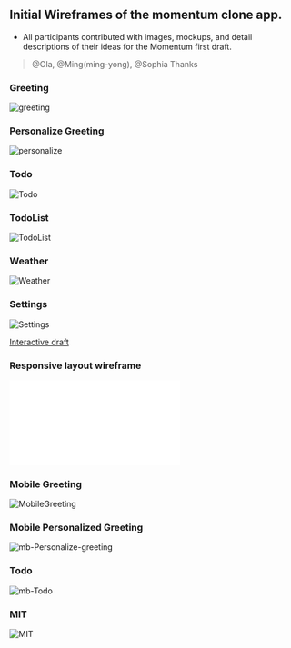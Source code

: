 ## Initial Wireframes of the momentum clone app.

* All participants contributed with images, mockups, and detail descriptions of their ideas
for the Momentum first draft.
> @Ola, @Ming(ming-yong), @Sophia Thanks

### Greeting
![greeting](./assets/greeting.PNG)

### Personalize Greeting
![personalize](./assets/greetingName.PNG)

### Todo
![Todo](./assets/Todo.PNG)

### TodoList
![TodoList](./assets/TodoList.PNG)

### Weather
![Weather](./assets/weather.PNG)

### Settings
![Settings](./assets/Settings.PNG)


[Interactive draft](https://xd.adobe.com/view/790359b1-a35f-4e23-71b4-b6e6bdc37df9-0f32/)

### Responsive layout wireframe
![Responsive](./assets/responsive.pdf)

### Mobile Greeting
![MobileGreeting](./assets/mobile-greeting.PNG)

### Mobile Personalized Greeting
![mb-Personalize-greeting](./assets/mb-Personalize-greeting.PNG)

### Todo
![mb-Todo](./assets/mb-Todo.PNG)

### MIT
![MIT](./assets/mb-MIT.PNG)